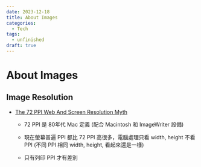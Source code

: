 ```yaml
---
date: 2023-12-18
title: About Images
categories:
  - Tech
tags:
  - unfinished
draft: true
---
```


# About Images


## Image Resolution

- [The 72 PPI Web And Screen Resolution Myth](https://www.photoshopessentials.com/essentials/the-72-ppi-web-resolution-myth/)

   - 72 PPI 是 80年代 Mac 定義 (配合 Macintosh 和 ImageWriter 設備)

   - 現在螢幕普遍 PPI 都比 72 PPI 高很多，電腦處理只看 width, height 不看 PPI (不同 PPI 相同 width, height, 看起來還是一樣)

   - 只有列印 PPI 才有差別
   
